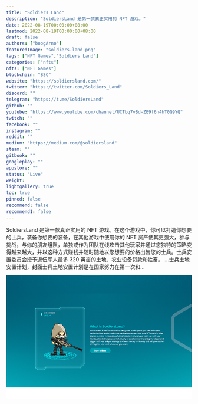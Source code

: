 ```yaml
---
title: "Soldiers Land"
description: "SoldiersLand 是第一款真正实用的 NFT 游戏。"
date: 2022-08-19T00:00:00+08:00
lastmod: 2022-08-19T00:00:00+08:00
draft: false
authors: ["boogArno"]
featuredImage: "soldiers-land.png"
tags: ["NFT Games","Soldiers Land"]
categories: ["nfts"]
nfts: ["NFT Games"]
blockchain: "BSC"
website: "https://soldiersland.com/"
twitter: "https://twitter.com/Soldiers_Land"
discord: ""
telegram: "https://t.me/SoldiersLand"
github: ""
youtube: "https://www.youtube.com/channel/UCTbq7vBd-ZE9f6n4hT0Q9YQ"
twitch: ""
facebook: ""
instagram: ""
reddit: ""
medium: "https://medium.com/@soldiersland"
steam: ""
gitbook: ""
googleplay: ""
appstore: ""
status: "Live"
weight: 
lightgallery: true
toc: true
pinned: false
recommend: false
recommend1: false
---
```


SoldiersLand 是第一款真正实用的 NFT 游戏。在这个游戏中，你可以打造你想要的士兵，装备你想要的装备，在其他游戏中使用你的 NFT 资产使其更强大，参与挑战，与你的朋友组队，单独或作为团队在线攻击其他玩家并通过您独特的策略变得越来越大，并以这种方式赚钱并随时随地以您想要的价格出售您的士兵。士兵安置委员会授予退伍军人最多 320 英亩的土地、农业设备贷款和牲畜。 ...士兵土地安置计划，封面士兵土地安置计划是在国家努力在第一次和...

![soldiersland-dapp-games-bsc-image2_a271a69d55e1fa75548a6ee2531aa4d0](soldiersland-dapp-games-bsc-image2_a271a69d55e1fa75548a6ee2531aa4d0.png)


